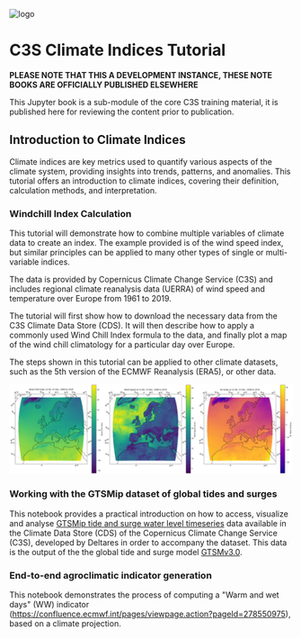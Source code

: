 ![logo](https://climate.copernicus.eu/sites/default/files/custom-uploads/branding/LogoLine_horizon_EC_Cop_ECMWF.png)

# C3S Climate Indices Tutorial

**PLEASE NOTE THAT THIS A DEVELOPMENT INSTANCE, THESE NOTE BOOKS ARE OFFICIALLY PUBLISHED ELSEWHERE**

This Jupyter book is a sub-module of the core C3S training material, it is published here for reviewing the
content prior to publication.

## Introduction to Climate Indices

Climate indices are key metrics used to quantify various aspects of the climate system, providing insights into trends, patterns, and anomalies. This tutorial offers an introduction to climate indices, covering their definition, calculation methods, and interpretation.

### Windchill Index Calculation

This tutorial will demonstrate how to combine multiple variables of climate data to create an index. The example provided is of the wind speed index, but similar principles can be applied to many other types of single or multi-variable indices.

The data is provided by Copernicus Climate Change Service (C3S) and includes regional climate reanalysis data (UERRA) of wind speed and temperature over Europe from 1961 to 2019.

The tutorial will first show how to download the necessary data from the C3S Climate Data Store (CDS). It will then describe how to apply a commonly used Wind Chill Index formula to the data, and finally plot a map of the wind chill climatology for a particular day over Europe.

The steps shown in this tutorial can be applied to other climate datasets, such as the 5th version of the ECMWF Reanalysis (ERA5), or other data.

![logo](./img/climate_indices.png)

### Working with the GTSMip dataset of global tides and surges

This notebook provides a practical introduction on how to access, visualize and analyse [GTSMip tide and surge water level timeseries](https://cds.climate.copernicus.eu/datasets/sis-water-level-change-timeseries-cmip6?tab=overview) data available in the Climate Data Store (CDS) of the Copernicus Climate Change Service (C3S), developed by Deltares in order to accompany the dataset. This data is the output of the the global tide and surge model [GTSMv3.0](https://www.deltares.nl/en/expertise/projects/global-modelling-of-tides-and-storm-surges).

### End-to-end agroclimatic indicator generation

This notebook demonstrates the process of computing a \"Warm and wet days\" (WW) indicator (https://confluence.ecmwf.int/pages/viewpage.action?pageId=278550975), based on a climate projection.
